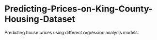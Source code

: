# Predicting-Prices-on-King-County-Housing-Dataset
Predicting house prices using different regression analysis models.
